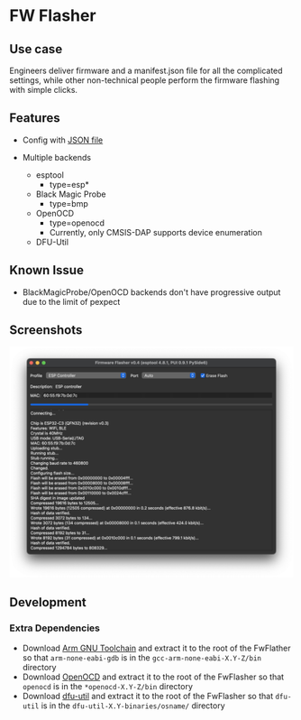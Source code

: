 # FW Flasher

## Use case
Engineers deliver firmware and a manifest.json file for all the complicated settings, while other non-technical people perform the firmware flashing with simple clicks.

## Features
* Config with [JSON file](https://github.com/buganini/Fw-Flasher/blob/main/manifest.json)

* Multiple backends
    * esptool
        * type=esp*
    * Black Magic Probe
        * type=bmp
    * OpenOCD
        * type=openocd
        * Currently, only CMSIS-DAP supports device enumeration
    * DFU-Util

## Known Issue
* BlackMagicProbe/OpenOCD backends don't have progressive output due to the limit of pexpect

## Screenshots
![Flashing](screenshots/flashing.png)

## Development

### Extra Dependencies
* Download [Arm GNU Toolchain](https://developer.arm.com/downloads/-/gnu-rm) and extract it to the root of the FwFlather so that `arm-none-eabi-gdb` is in the `gcc-arm-none-eabi-X.Y-Z/bin` directory
* Download [OpenOCD](https://github.com/xpack-dev-tools/openocd-xpack/releases) and extract it to the root of the FwFlasher so that `openocd` is in the `*openocd-X.Y-Z/bin` directory
* Download [dfu-util](https://dfu-util.sourceforge.net/releases/) and extract it to the root of the FwFlasher so that `dfu-util` is in the `dfu-util-X.Y-binaries/osname/` directory